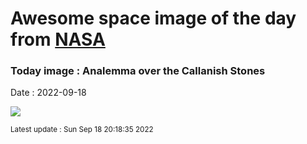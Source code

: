 
# Awesome space image of the day from [NASA](https://api.nasa.gov/)

### Today image : Analemma over the Callanish Stones

Date : 2022-09-18


![](https://apod.nasa.gov/apod/image/2209/CallanishAnalemma_Petricca_960.jpg)

<small>Latest update : Sun Sep 18 20:18:35 2022</small>


